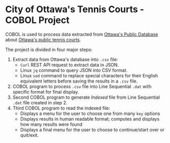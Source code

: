 # City of Ottawa's Tennis Courts - COBOL Project

COBOL is used to process data extracted from [Ottawa's Public Database](https://open.ottawa.ca/) about [Ottawa's public tennis courts](https://open.ottawa.ca/datasets/tennis-courts/explore?location=45.271816%2C-75.773591%2C1.88&showTable=true).

The project is divided in four major steps:
1. Extract data from Ottawa's database into `.csv` file:
   * `Curl` REST API request to extract data in JSON.
   * Linux `jq` command to query JSON into CSV format.
   * Linux `sed` command to replace special characters for their English equivalent letters before saving the results in a `.csv` file.
2. COBOL program to process `.csv` file into Line Sequential `.dat` with specific format for final display.
3. Second COBOL program to generate *Indexed* file from Line Sequential `.dat` file created in step 2.
4. Third COBOL program to read the indexed file:
   * Displays a menu for the user to choose one from many `key` options
   * Displays results in human readable format; computes and displays how many results were found
   * Displays a final menu for the user to choose to continue/start over or quit/exit.
